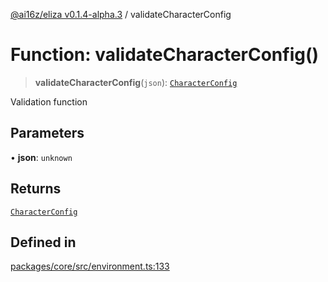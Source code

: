 [@ai16z/eliza v0.1.4-alpha.3](../index.md) / validateCharacterConfig

# Function: validateCharacterConfig()

> **validateCharacterConfig**(`json`): [`CharacterConfig`](../type-aliases/CharacterConfig.md)

Validation function

## Parameters

• **json**: `unknown`

## Returns

[`CharacterConfig`](../type-aliases/CharacterConfig.md)

## Defined in

[packages/core/src/environment.ts:133](https://github.com/ai16z/eliza/blob/main/packages/core/src/environment.ts#L133)
